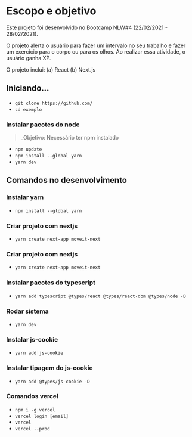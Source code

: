 # Escopo e objetivo

Este projeto foi desenvolvido no Bootcamp NLW#4 (22/02/2021 - 28/02/2021).

O projeto alerta o usuário para fazer um intervalo no seu trabalho e fazer um exercício para o corpo ou para os olhos.
Ao realizar essa atividade, o usuário ganha XP.

O projeto inclui:
(a) React
(b) Next.js

## Iniciando...

- `git clone https://github.com/`
- `cd exemplo`

### Instalar pacotes do node

> _Objetivo: Necessário ter npm instalado

- `npm update`
- `npm install --global yarn`
- `yarn dev`

## Comandos no desenvolvimento

### Instalar yarn
- `npm install --global yarn`

### Criar projeto com nextjs
- `yarn create next-app moveit-next`

### Criar projeto com nextjs
- `yarn create next-app moveit-next`

### Instalar pacotes do typescript
- `yarn add typescript @types/react @types/react-dom @types/node -D`

### Rodar sistema
- `yarn dev`

### Instalar js-cookie
- `yarn add js-cookie`

### Instalar tipagem do js-cookie
- `yarn add @types/js-cookie -D`

### Comandos vercel
- `npm i -g vercel`
- `vercel login [email]`
- `vercel`
- `vercel --prod`
